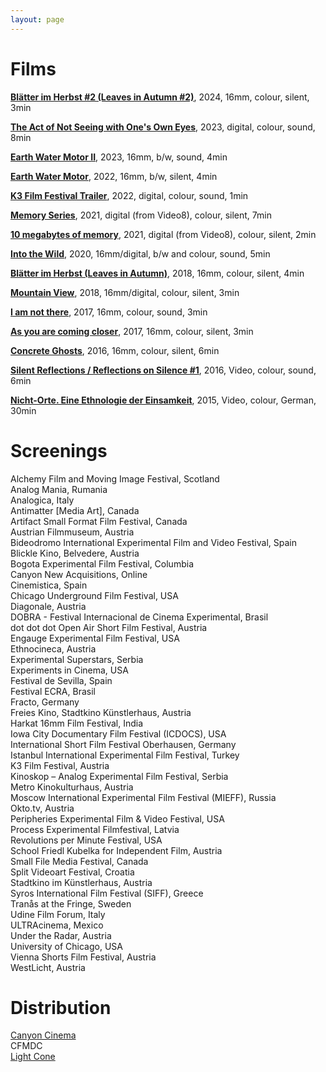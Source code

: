 ```yaml
---
layout: page
---
```


<!--
<p>
<iframe src="https://player.vimeo.com/video/506512777" frameborder="0" allow="autoplay; fullscreen; picture-in-picture" allowfullscreen></iframe><iframe src="https://player.vimeo.com/video/608215165" frameborder="0" allow="autoplay; fullscreen; picture-in-picture" allowfullscreen></iframe><iframe src="https://player.vimeo.com/video/608221188" frameborder="0" allow="autoplay; fullscreen; picture-in-picture" allowfullscreen></iframe><iframe src="https://player.vimeo.com/video/608228364" frameborder="0" allow="autoplay; fullscreen; picture-in-picture" allowfullscreen></iframe><iframe src="https://player.vimeo.com/video/212084453" frameborder="0" allow="autoplay; fullscreen; picture-in-picture" allowfullscreen></iframe><iframe src="https://player.vimeo.com/video/181040412" frameborder="0" allow="autoplay; fullscreen; picture-in-picture" allowfullscreen></iframe><iframe src="https://player.vimeo.com/video/254914517" frameborder="0" allow="autoplay; fullscreen; picture-in-picture" allowfullscreen></iframe>
</p>
-->

<h1> Films </h1>

<strong><a href="films_blaetterimherbst2.html">Blätter im Herbst #2 (Leaves in Autumn #2)</a></strong>, 2024, 16mm, colour, silent, 3min <br>

<strong><a href="films_theact.html">The Act of Not Seeing with One's Own Eyes</a></strong>, 2023, digital, colour, sound, 8min <br>

<strong><a href="films_ewmII.html">Earth Water Motor II</a></strong>, 2023, 16mm, b/w, sound, 4min <br>

<strong><a href="films_ewm.html">Earth Water Motor</a></strong>, 2022, 16mm, b/w, silent, 4min <br>

<strong><a href="https://vimeo.com/784516907" rel="noopener noreferrer" target="_blank">K3 Film Festival Trailer</a></strong>, 2022, digital, colour, sound, 1min <br>

<strong><a href="films_memoryseries.html">Memory Series</a></strong>, 2021, digital (from Video8), colour, silent, 7min <br>

<strong><a href="films_10mbofmemory.html">10 megabytes of memory</a></strong>, 2021, digital (from Video8), colour, silent, 2min <br>

<strong><a href="films_intothewild.html">Into the Wild</a></strong>, 2020, 16mm/digital, b/w and colour, sound, 5min <br>

<strong><a href="films_blaetterimherbst.html">Blätter im Herbst (Leaves in Autumn)</a></strong>, 2018, 16mm, colour, silent, 4min <br>

<strong><a href="films_mountainview.html">Mountain View</a></strong>, 2018, 16mm/digital, colour, silent, 3min <br>

<strong><a href="films_iamnotthere.html">I am not there</a></strong>, 2017, 16mm, colour, sound, 3min <br>

<strong><a href="films_asyouarecomingcloser.html">As you are coming closer</a></strong>, 2017, 16mm, colour, silent, 3min <br> 

<strong><a href="films_concreteghosts.html">Concrete Ghosts</a></strong>, 2016, 16mm, colour, silent, 6min <br>

<strong><a href="films_silentreflections.html">Silent Reflections / Reflections on Silence #1</a></strong>, 2016, Video, colour, sound, 6min <br>

<strong><a href="films_nichtorte.html">Nicht-Orte. Eine Ethnologie der Einsamkeit</a></strong>, 2015, Video, colour, German, 30min <br>


# Screenings

Alchemy Film and Moving Image Festival, Scotland <br>
Analog Mania, Rumania <br>
Analogica, Italy <br>
Antimatter [Media Art], Canada <br>
Artifact Small Format Film Festival, Canada<br>
Austrian Filmmuseum, Austria<br>
Bideodromo International Experimental Film and Video Festival, Spain<br>
Blickle Kino, Belvedere, Austria<br>
Bogota Experimental Film Festival, Columbia<br>
Canyon New Acquisitions, Online<br>
Cinemistica, Spain<br>
Chicago Underground Film Festival, USA<br>
Diagonale, Austria<br>
DOBRA - Festival Internacional de Cinema Experimental, Brasil<br>
dot dot dot Open Air Short Film Festival, Austria<br>
Engauge Experimental Film Festival, USA<br>
Ethnocineca, Austria<br>
Experimental Superstars, Serbia<br>
Experiments in Cinema, USA<br>
Festival de Sevilla, Spain <br>
Festival ECRA, Brasil<br>
Fracto, Germany<br>
Freies Kino, Stadtkino Künstlerhaus, Austria<br>
Harkat 16mm Film Festival, India<br>
Iowa City Documentary Film Festival (ICDOCS), USA<br>
International Short Film Festival Oberhausen, Germany<br>
Istanbul International Experimental Film Festival, Turkey<br>
K3 Film Festival, Austria<br>
Kinoskop – Analog Experimental Film Festival, Serbia<br>
Metro Kinokulturhaus, Austria<br>
Moscow International Experimental Film Festival (MIEFF), Russia<br>
Okto.tv, Austria<br>
Peripheries Experimental Film & Video Festival, USA<br>
Process Experimental Filmfestival, Latvia<br>
Revolutions per Minute Festival, USA<br>
School Friedl Kubelka for Independent Film, Austria<br>
Small File Media Festival, Canada<br>
Split Videoart Festival, Croatia<br>
Stadtkino im Künstlerhaus, Austria<br>
Syros International Film Festival (SIFF), Greece<br>
Tranås at the Fringe, Sweden<br>
Udine Film Forum, Italy<br>
ULTRAcinema, Mexico<br>
Under the Radar, Austria<br>
University of Chicago, USA<br>
Vienna Shorts Film Festival, Austria<br>
WestLicht, Austria<br>

# Distribution

<a href="https://canyoncinema.com/catalog/filmmaker/?i=494" rel="noopener noreferrer" target="_blank">Canyon Cinema</a><br>
CFMDC<br>
<a href="https://lightcone.org/fr/cineaste-15263-markus-maicher" rel="noopener noreferrer" target="_blank">Light Cone</a>
